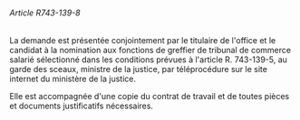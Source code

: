 ###### Article R743-139-8

La demande est présentée conjointement par le titulaire de l'office et le candidat à la nomination aux fonctions de greffier de tribunal de commerce salarié sélectionné dans les conditions prévues à l'article R. 743-139-5, au garde des sceaux, ministre de la justice, par téléprocédure sur le site internet du ministère de la justice.

Elle est accompagnée d'une copie du contrat de travail et de toutes pièces et documents justificatifs nécessaires.

